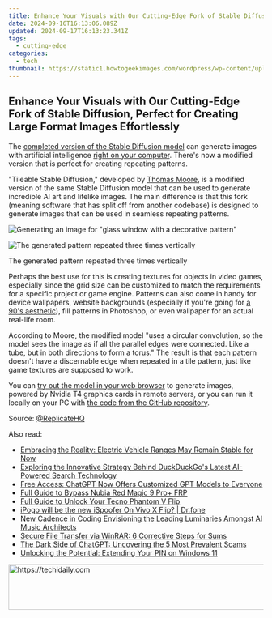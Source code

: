 ```yaml
---
title: Enhance Your Visuals with Our Cutting-Edge Fork of Stable Diffusion, Perfect for Creating Large Format Images Effortlessly
date: 2024-09-16T16:13:06.089Z
updated: 2024-09-17T16:13:23.341Z
tags:
  - cutting-edge
categories:
  - tech
thumbnail: https://static1.howtogeekimages.com/wordpress/wp-content/uploads/2022/09/Tileable-Stable-Diffusion.jpg
---
```


## Enhance Your Visuals with Our Cutting-Edge Fork of Stable Diffusion, Perfect for Creating Large Format Images Effortlessly

The [completed version of the Stable Diffusion model](https://extra-information.techidaily.com/5-highest-rated-vr-gear-for-uavs-for-2024/) can generate images with artificial intelligence [right on your computer](https://unlock-android.techidaily.com/7-ways-to-unlock-a-locked-xiaomi-redmi-k70-phone-by-drfone-android/). There's now a modified version that is perfect for creating repeating patterns.

 "Tileable Stable Diffusion," developed by [Thomas Moore](https://github.com/TomMoore515), is a modified version of the same Stable Diffusion model that can be used to generate incredible AI art and lifelike images. The main difference is that this fork (meaning software that has split off from another codebase) is designed to generate images that can be used in seamless repeating patterns.

![Generating an image for "glass window with a decorative pattern"](https://static1.howtogeekimages.com/wordpress/wp-content/uploads/2022/09/Clipboard-Sep-12-2022-at-1.20-PM-Large.jpeg) 

![The generated pattern repeated three times vertically](https://static1.howtogeekimages.com/wordpress/wp-content/uploads/2022/09/Image.png) 

The generated pattern repeated three times vertically

 Perhaps the best use for this is creating textures for objects in video games, especially since the grid size can be customized to match the requirements for a specific project or game engine. Patterns can also come in handy for device wallpapers, website backgrounds (especially if you're going for [a 90's aesthetic](https://www.webdesignmuseum.org/exhibitions/web-design-in-the-90s/pepsi-1996)), fill patterns in Photoshop, or even wallpaper for an actual real-life room.

 According to Moore, the modified model "uses a circular convolution, so the model sees the image as if all the parallel edges were connected. Like a tube, but in both directions to form a torus." The result is that each pattern doesn't have a discernable edge when repeated in a tile pattern, just like game textures are supposed to work.

 You can [try out the model in your web browser](https://replicate.com/tommoore515/material%5Fstable%5Fdiffusion) to generate images, powered by Nvidia T4 graphics cards in remote servers, or you can run it locally on your PC with [the code from the GitHub repository](https://github.com/TomMoore515/material%5Fstable%5Fdiffusion).

 Source: [@ReplicateHQ](https://twitter.com/replicatehq/status/1568288903177859072)

<ins class="adsbygoogle"
     style="display:block"
     data-ad-format="autorelaxed"
     data-ad-client="ca-pub-7571918770474297"
     data-ad-slot="1223367746"></ins>

<ins class="adsbygoogle"
     style="display:block"
     data-ad-client="ca-pub-7571918770474297"
     data-ad-slot="8358498916"
     data-ad-format="auto"
     data-full-width-responsive="true"></ins>

<span class="atpl-alsoreadstyle">Also read:</span>
<div><ul>
<li><a href="https://some-tips.techidaily.com/embracing-the-reality-electric-vehicle-ranges-may-remain-stable-for-now/"><u>Embracing the Reality: Electric Vehicle Ranges May Remain Stable for Now</u></a></li>
<li><a href="https://some-tips.techidaily.com/exploring-the-innovative-strategy-behind-duckduckgos-latest-ai-powered-search-technology/"><u>Exploring the Innovative Strategy Behind DuckDuckGo's Latest AI-Powered Search Technology</u></a></li>
<li><a href="https://some-tips.techidaily.com/free-access-chatgpt-now-offers-customized-gpt-models-to-everyone/"><u>Free Access: ChatGPT Now Offers Customized GPT Models to Everyone</u></a></li>
<li><a href="https://android-frp.techidaily.com/full-guide-to-bypass-nubia-red-magic-9-proplus-frp-by-drfone-android/"><u>Full Guide to Bypass Nubia Red Magic 9 Pro+ FRP</u></a></li>
<li><a href="https://unlock-android.techidaily.com/full-guide-to-unlock-your-tecno-phantom-v-flip-by-drfone-android/"><u>Full Guide to Unlock Your Tecno Phantom V Flip</u></a></li>
<li><a href="https://change-location.techidaily.com/ipogo-will-be-the-new-ispoofer-on-vivo-x-flip-drfone-by-drfone-virtual-android/"><u>iPogo will be the new iSpoofer On Vivo X Flip? | Dr.fone</u></a></li>
<li><a href="https://sound-tweaking.techidaily.com/new-cadence-in-coding-envisioning-the-leading-luminaries-amongst-ai-music-architects/"><u>New Cadence in Coding Envisioning the Leading Luminaries Amongst AI Music Architects</u></a></li>
<li><a href="https://win11-tips.techidaily.com/secure-file-transfer-via-winrar-6-corrective-steps-for-sums/"><u>Secure File Transfer via WinRAR: 6 Corrective Steps for Sums</u></a></li>
<li><a href="https://tech-revival.techidaily.com/the-dark-side-of-chatgpt-uncovering-the-5-most-prevalent-scams/"><u>The Dark Side of ChatGPT: Uncovering the 5 Most Prevalent Scams</u></a></li>
<li><a href="https://windows11.techidaily.com/unlocking-the-potential-extending-your-pin-on-windows-11/"><u>Unlocking the Potential: Extending Your PIN on Windows 11</u></a></li>
</ul></div>

<!-- affiliate ads begin -->
<a href="https://ephamedtechinc.pxf.io/c/5597632/2120861/26400?prodsku=Saturn" target="_top" id="2120861">
  <img src="//a.impactradius-go.com/display-ad/26400-2120861" border="0" alt="https://techidaily.com" width="728" height="90"/>
</a>
<img height="0" width="0" src="https://ephamedtechinc.pxf.io/i/5597632/2120861/26400?prodsku=Saturn" style="position:absolute;visibility:hidden;" border="0" />
<!-- affiliate ads end -->

